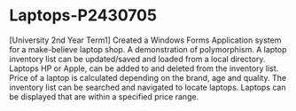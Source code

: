 # Laptops-P2430705
[University 2nd Year Term1] Created a Windows Forms Application system for a make-believe laptop shop. A demonstration of polymorphism. A laptop inventory list can be updated/saved and loaded from a local directory. Laptops HP or Apple, can be added to and deleted from the inventory list. Price of a laptop is calculated depending on the brand, age and quality. The inventory list can be searched and navigated to locate laptops. Laptops can be displayed that are within a specified price range.
